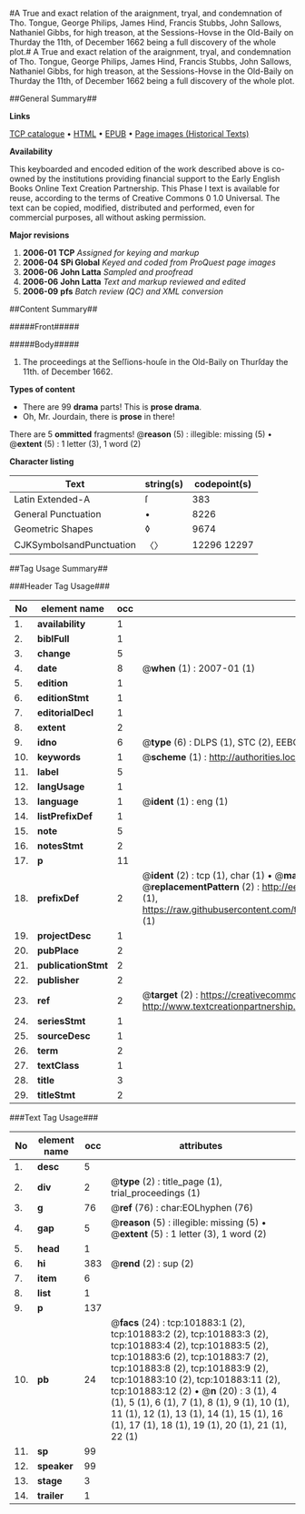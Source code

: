 #A True and exact relation of the araignment, tryal, and condemnation of Tho. Tongue, George Philips, James Hind, Francis Stubbs, John Sallows, Nathaniel Gibbs, for high treason, at the Sessions-Hovse in the Old-Baily on Thurday the 11th, of December 1662 being a full discovery of the whole plot.#
A True and exact relation of the araignment, tryal, and condemnation of Tho. Tongue, George Philips, James Hind, Francis Stubbs, John Sallows, Nathaniel Gibbs, for high treason, at the Sessions-Hovse in the Old-Baily on Thurday the 11th, of December 1662 being a full discovery of the whole plot.

##General Summary##

**Links**

[TCP catalogue](http://www.ota.ox.ac.uk/tcp/)  • 
[HTML](http://tei.it.ox.ac.uk/tcp/Texts-HTML/free/A63/A63367.html)  • 
[EPUB](http://tei.it.ox.ac.uk/tcp/Texts-EPUB/free/A63/A63367.epub) • 
[Page images (Historical Texts)](https://data.historicaltexts.jisc.ac.uk/view?pubId=eebo-13798557e&pageId=eebo-13798557e-101883-1)

**Availability**

This keyboarded and encoded edition of the
	       work described above is co-owned by the institutions
	       providing financial support to the Early English Books
	       Online Text Creation Partnership. This Phase I text is
	       available for reuse, according to the terms of Creative
	       Commons 0 1.0 Universal. The text can be copied,
	       modified, distributed and performed, even for
	       commercial purposes, all without asking permission.

**Major revisions**

1. __2006-01__ __TCP__ *Assigned for keying and markup*
1. __2006-04__ __SPi Global__ *Keyed and coded from ProQuest page images*
1. __2006-06__ __John Latta__ *Sampled and proofread*
1. __2006-06__ __John Latta__ *Text and markup reviewed and edited*
1. __2006-09__ __pfs__ *Batch review (QC) and XML conversion*

##Content Summary##

#####Front#####

#####Body#####

1. The proceedings at the Seſſions-houſe in the Old-Baily on Thurſday the 11th. of December 1662.

**Types of content**

  * There are 99 **drama** parts! This is **prose drama**.
  * Oh, Mr. Jourdain, there is **prose** in there!

There are 5 **ommitted** fragments! 
 @__reason__ (5) : illegible: missing (5)  •  @__extent__ (5) : 1 letter (3), 1 word (2)

**Character listing**


|Text|string(s)|codepoint(s)|
|---|---|---|
|Latin Extended-A|ſ|383|
|General Punctuation|•|8226|
|Geometric Shapes|◊|9674|
|CJKSymbolsandPunctuation|〈〉|12296 12297|

##Tag Usage Summary##

###Header Tag Usage###

|No|element name|occ|attributes|
|---|---|---|---|
|1.|__availability__|1||
|2.|__biblFull__|1||
|3.|__change__|5||
|4.|__date__|8| @__when__ (1) : 2007-01 (1)|
|5.|__edition__|1||
|6.|__editionStmt__|1||
|7.|__editorialDecl__|1||
|8.|__extent__|2||
|9.|__idno__|6| @__type__ (6) : DLPS (1), STC (2), EEBO-CITATION (1), OCLC (1), VID (1)|
|10.|__keywords__|1| @__scheme__ (1) : http://authorities.loc.gov/ (1)|
|11.|__label__|5||
|12.|__langUsage__|1||
|13.|__language__|1| @__ident__ (1) : eng (1)|
|14.|__listPrefixDef__|1||
|15.|__note__|5||
|16.|__notesStmt__|2||
|17.|__p__|11||
|18.|__prefixDef__|2| @__ident__ (2) : tcp (1), char (1)  •  @__matchPattern__ (2) : ([0-9\-]+):([0-9IVX]+) (1), (.+) (1)  •  @__replacementPattern__ (2) : http://eebo.chadwyck.com/downloadtiff?vid=$1&page=$2 (1), https://raw.githubusercontent.com/textcreationpartnership/Texts/master/tcpchars.xml#$1 (1)|
|19.|__projectDesc__|1||
|20.|__pubPlace__|2||
|21.|__publicationStmt__|2||
|22.|__publisher__|2||
|23.|__ref__|2| @__target__ (2) : https://creativecommons.org/publicdomain/zero/1.0/ (1), http://www.textcreationpartnership.org/docs/. (1)|
|24.|__seriesStmt__|1||
|25.|__sourceDesc__|1||
|26.|__term__|2||
|27.|__textClass__|1||
|28.|__title__|3||
|29.|__titleStmt__|2||


###Text Tag Usage###

|No|element name|occ|attributes|
|---|---|---|---|
|1.|__desc__|5||
|2.|__div__|2| @__type__ (2) : title_page (1), trial_proceedings (1)|
|3.|__g__|76| @__ref__ (76) : char:EOLhyphen (76)|
|4.|__gap__|5| @__reason__ (5) : illegible: missing (5)  •  @__extent__ (5) : 1 letter (3), 1 word (2)|
|5.|__head__|1||
|6.|__hi__|383| @__rend__ (2) : sup (2)|
|7.|__item__|6||
|8.|__list__|1||
|9.|__p__|137||
|10.|__pb__|24| @__facs__ (24) : tcp:101883:1 (2), tcp:101883:2 (2), tcp:101883:3 (2), tcp:101883:4 (2), tcp:101883:5 (2), tcp:101883:6 (2), tcp:101883:7 (2), tcp:101883:8 (2), tcp:101883:9 (2), tcp:101883:10 (2), tcp:101883:11 (2), tcp:101883:12 (2)  •  @__n__ (20) : 3 (1), 4 (1), 5 (1), 6 (1), 7 (1), 8 (1), 9 (1), 10 (1), 11 (1), 12 (1), 13 (1), 14 (1), 15 (1), 16 (1), 17 (1), 18 (1), 19 (1), 20 (1), 21 (1), 22 (1)|
|11.|__sp__|99||
|12.|__speaker__|99||
|13.|__stage__|3||
|14.|__trailer__|1||

